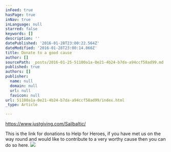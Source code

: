 ```yaml
---
inFeed: true
hasPage: true
inNav: true
inLanguage: null
starred: false
keywords: []
description: ''
datePublished: '2016-01-28T23:00:22.564Z'
dateModified: '2016-01-28T23:00:14.866Z'
title: Donate to a good cause
author: []
sourcePath: _posts/2016-01-25-51100a1a-0e21-4b24-b7da-a94ccf58ad99.md
published: true
authors: []
publisher:
  name: null
  domain: null
  url: null
  favicon: null
url: 51100a1a-0e21-4b24-b7da-a94ccf58ad99/index.html
_type: Article

---
```

https://www.justgiving.com/Sailbaltic/

This is the link for donations to Help for Heroes, if you have met us on the way round and would like to contribute to a very worthy cause then you can do so here.
![](https://s3-us-west-2.amazonaws.com/the-grid-img/p/e1ed1e824fa5f822dbef20f359ba74a328e46fc9.jpg)